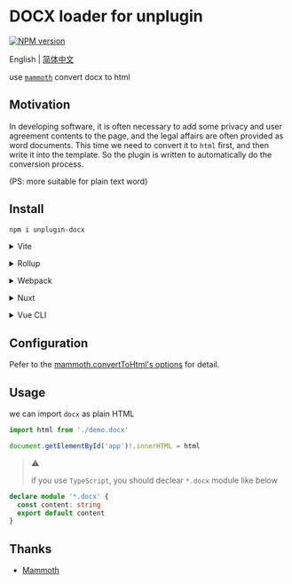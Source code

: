 # DOCX loader for unplugin

[![NPM version](https://img.shields.io/npm/v/unplugin-docx?color=a1b858&label=)](https://www.npmjs.com/package/unplugin-docx)

English | [简体中文](./README.zh-CN.md)

use [`mammoth`](https://github.com/mwilliamson/mammoth.js) convert docx to html

## Motivation

In developing software, it is often necessary to add some privacy and user agreement contents to the page, and the legal affairs are often provided as word documents. This time we need to convert it to `html` first, and then write it into the template. So the plugin is written to automatically do the conversion process.

(PS: more suitable for plain text word)

## Install

```bash
npm i unplugin-docx
```

<details>
<summary>Vite</summary><br>

```ts
// vite.config.ts
import Docx from 'unplugin-docx/vite'

export default defineConfig({
  plugins: [
    Docx({ /* options */ }),
  ],
})
```

Example: [`playground/`](./playground/)

<br></details>

<details>
<summary>Rollup</summary><br>

```ts
// rollup.config.js
import Docx from 'unplugin-docx/rollup'

export default {
  plugins: [
    Docx({ /* options */ }),
  ],
}
```

<br></details>


<details>
<summary>Webpack</summary><br>

```ts
// webpack.config.js
module.exports = {
  /* ... */
  plugins: [
    require('unplugin-docx/webpack')({ /* options */ })
  ]
}
```

<br></details>

<details>
<summary>Nuxt</summary><br>

```ts
// nuxt.config.js
export default {
  buildModules: [
    ['unplugin-docx/nuxt', { /* options */ }],
  ],
}
```

> This module works for both Nuxt 2 and [Nuxt Vite](https://github.com/nuxt/vite)

<br></details>

<details>
<summary>Vue CLI</summary><br>

```ts
// vue.config.js
module.exports = {
  configureWebpack: {
    plugins: [
      require('unplugin-docx/webpack')({ /* options */ }),
    ],
  },
}
```

<br></details>

## Configuration

Pefer to the [mammoth.convertToHtml's options](https://github.com/mwilliamson/mammoth.js#mammothconverttohtmlinput-options) for detail.

## Usage

we can import `docx` as plain HTML

```ts
import html from './demo.docx'

document.getElementById('app')!.innerHTML = html
```

> :warning: 
>
> if you use `TypeScript`, you should declear `*.docx` module like below

```ts
declare module '*.docx' {
  const content: string
  export default content
}
```

## Thanks

- [Mammoth](https://github.com/mwilliamson/mammoth.js)
